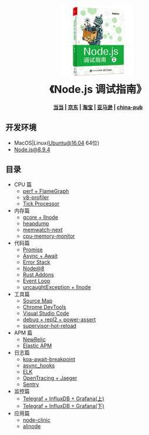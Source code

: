 <h1 align="center">
<img src="./assets/book.jpg" alt="node-in-debugging" width="200" height="200" />
<br>
《Node.js 调试指南》
</h1>
<h4 align="center">
<a href="http://product.dangdang.com/25278935.html">当当</a> | <a href="https://item.jd.com/12356929.html">京东</a> | <a href="https://s.taobao.com/search?q=Node.js%E8%B0%83%E8%AF%95%E6%8C%87%E5%8D%97">淘宝</a> | <a href="https://www.amazon.cn/dp/B07D57FDY4/">亚马逊</a> | <a href="http://product.china-pub.com/8004731">china-pub</a>
</h4>

## 开发环境

- MacOS|Linux(Ubuntu@16.04 64位)
- Node.js@8.9.4

## 目录

- CPU 篇
  - [perf + FlameGraph](https://github.com/nswbmw/node-in-debugging/blob/master/1.1%20perf%20%2B%20FlameGraph.md)
  - [v8-profiler](https://github.com/nswbmw/node-in-debugging/blob/master/1.2%20v8-profiler.md)
  - [Tick Processor](https://github.com/nswbmw/node-in-debugging/blob/master/1.3%20Tick%20Processor.md)
- 内存篇
  - [gcore + llnode](https://github.com/nswbmw/node-in-debugging/blob/master/2.1%20gcore%20%2B%20llnode.md)
  - [heapdump](https://github.com/nswbmw/node-in-debugging/blob/master/2.2%20heapdump.md)
  - [memwatch-next](https://github.com/nswbmw/node-in-debugging/blob/master/2.3%20memwatch-next.md)
  - [cpu-memory-monitor](https://github.com/nswbmw/node-in-debugging/blob/master/2.4%20cpu-memory-monitor.md)
- 代码篇
  - [Promise](https://github.com/nswbmw/node-in-debugging/blob/master/3.1%20Promise.md)
  - [Async + Await](https://github.com/nswbmw/node-in-debugging/blob/master/3.2%20Async%20%2B%20Await.md)
  - [Error Stack](https://github.com/nswbmw/node-in-debugging/blob/master/3.3%20Error%20Stack.md)
  - [Node@8](https://github.com/nswbmw/node-in-debugging/blob/master/3.4%20Node%408.md)
  - [Rust Addons](https://github.com/nswbmw/node-in-debugging/blob/master/3.5%20Rust%20Addons.md)
  - [Event Loop](https://github.com/nswbmw/node-in-debugging/blob/master/3.6%20Event%20Loop.md)
  - [uncaughtException + llnode](https://github.com/nswbmw/node-in-debugging/blob/master/3.7%20uncaughtException%20%2B%20llnode.md)
- 工具篇
  - [Source Map](https://github.com/nswbmw/node-in-debugging/blob/master/4.1%20Source%20Map.md)
  - [Chrome DevTools](https://github.com/nswbmw/node-in-debugging/blob/master/4.2%20Chrome%20DevTools.md)
  - [Visual Studio Code](https://github.com/nswbmw/node-in-debugging/blob/master/4.3%20Visual%20Studio%20Code.md)
  - [debug + repl2 + power-assert](https://github.com/nswbmw/node-in-debugging/blob/master/4.4%20debug%20%2B%20repl2%20%2B%20power-assert.md)
  - [supervisor-hot-reload](https://github.com/nswbmw/node-in-debugging/blob/master/4.5%20supervisor-hot-reload.md)
- APM 篇
  - [NewRelic](https://github.com/nswbmw/node-in-debugging/blob/master/5.1%20NewRelic.md)
  - [Elastic APM](https://github.com/nswbmw/node-in-debugging/blob/master/5.2%20Elastic%20APM.md)
- 日志篇
  - [koa-await-breakpoint](https://github.com/nswbmw/node-in-debugging/blob/master/6.1%20koa-await-breakpoint.md)
  - [async_hooks](https://github.com/nswbmw/node-in-debugging/blob/master/6.2%20async_hooks.md)
  - [ELK](https://github.com/nswbmw/node-in-debugging/blob/master/6.3%20ELK.md)
  - [OpenTracing + Jaeger](https://github.com/nswbmw/node-in-debugging/blob/master/6.4%20OpenTracing%20%2B%20Jaeger.md)
  - [Sentry](https://github.com/nswbmw/node-in-debugging/blob/master/6.5%20Sentry.md)
- 监控篇
  - [Telegraf + InfluxDB + Grafana(上)](https://github.com/nswbmw/node-in-debugging/blob/master/7.1%20Telegraf%20%2B%20InfluxDB%20%2B%20Grafana(%E4%B8%8A).md)
  - [Telegraf + InfluxDB + Grafana(下)](https://github.com/nswbmw/node-in-debugging/blob/master/7.2%20Telegraf%20%2B%20InfluxDB%20%2B%20Grafana(%E4%B8%8B).md)
- 应用篇
  - [node-clinic](https://github.com/nswbmw/node-in-debugging/blob/master/8.1%20node-clinic.md)
  - [alinode](https://github.com/nswbmw/node-in-debugging/blob/master/8.2%20alinode.md)

